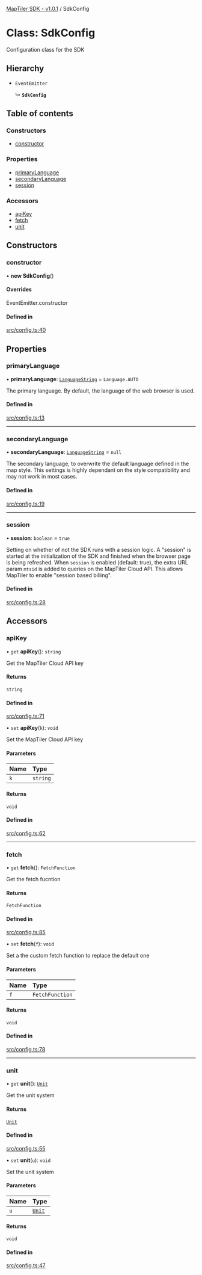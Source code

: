 [MapTiler SDK - v1.0.1](../README.md) / SdkConfig

# Class: SdkConfig

Configuration class for the SDK

## Hierarchy

- `EventEmitter`

  ↳ **`SdkConfig`**

## Table of contents

### Constructors

- [constructor](SdkConfig.md#constructor)

### Properties

- [primaryLanguage](SdkConfig.md#primarylanguage)
- [secondaryLanguage](SdkConfig.md#secondarylanguage)
- [session](SdkConfig.md#session)

### Accessors

- [apiKey](SdkConfig.md#apikey)
- [fetch](SdkConfig.md#fetch)
- [unit](SdkConfig.md#unit)

## Constructors

### constructor

• **new SdkConfig**()

#### Overrides

EventEmitter.constructor

#### Defined in

[src/config.ts:40](https://github.com/maptiler/maptiler-sdk-js/blob/691fee3/src/config.ts#L40)

## Properties

### primaryLanguage

• **primaryLanguage**: [`LanguageString`](../README.md#languagestring) = `Language.AUTO`

The primary language. By default, the language of the web browser is used.

#### Defined in

[src/config.ts:13](https://github.com/maptiler/maptiler-sdk-js/blob/691fee3/src/config.ts#L13)

___

### secondaryLanguage

• **secondaryLanguage**: [`LanguageString`](../README.md#languagestring) = `null`

The secondary language, to overwrite the default language defined in the map style.
This settings is highly dependant on the style compatibility and may not work in most cases.

#### Defined in

[src/config.ts:19](https://github.com/maptiler/maptiler-sdk-js/blob/691fee3/src/config.ts#L19)

___

### session

• **session**: `boolean` = `true`

Setting on whether of not the SDK runs with a session logic.
A "session" is started at the initialization of the SDK and finished when the browser
page is being refreshed.
When `session` is enabled (default: true), the extra URL param `mtsid` is added to queries
on the MapTiler Cloud API. This allows MapTiler to enable "session based billing".

#### Defined in

[src/config.ts:28](https://github.com/maptiler/maptiler-sdk-js/blob/691fee3/src/config.ts#L28)

## Accessors

### apiKey

• `get` **apiKey**(): `string`

Get the MapTiler Cloud API key

#### Returns

`string`

#### Defined in

[src/config.ts:71](https://github.com/maptiler/maptiler-sdk-js/blob/691fee3/src/config.ts#L71)

• `set` **apiKey**(`k`): `void`

Set the MapTiler Cloud API key

#### Parameters

| Name | Type |
| :------ | :------ |
| `k` | `string` |

#### Returns

`void`

#### Defined in

[src/config.ts:62](https://github.com/maptiler/maptiler-sdk-js/blob/691fee3/src/config.ts#L62)

___

### fetch

• `get` **fetch**(): `FetchFunction`

Get the fetch fucntion

#### Returns

`FetchFunction`

#### Defined in

[src/config.ts:85](https://github.com/maptiler/maptiler-sdk-js/blob/691fee3/src/config.ts#L85)

• `set` **fetch**(`f`): `void`

Set a the custom fetch function to replace the default one

#### Parameters

| Name | Type |
| :------ | :------ |
| `f` | `FetchFunction` |

#### Returns

`void`

#### Defined in

[src/config.ts:78](https://github.com/maptiler/maptiler-sdk-js/blob/691fee3/src/config.ts#L78)

___

### unit

• `get` **unit**(): [`Unit`](../README.md#unit)

Get the unit system

#### Returns

[`Unit`](../README.md#unit)

#### Defined in

[src/config.ts:55](https://github.com/maptiler/maptiler-sdk-js/blob/691fee3/src/config.ts#L55)

• `set` **unit**(`u`): `void`

Set the unit system

#### Parameters

| Name | Type |
| :------ | :------ |
| `u` | [`Unit`](../README.md#unit) |

#### Returns

`void`

#### Defined in

[src/config.ts:47](https://github.com/maptiler/maptiler-sdk-js/blob/691fee3/src/config.ts#L47)
